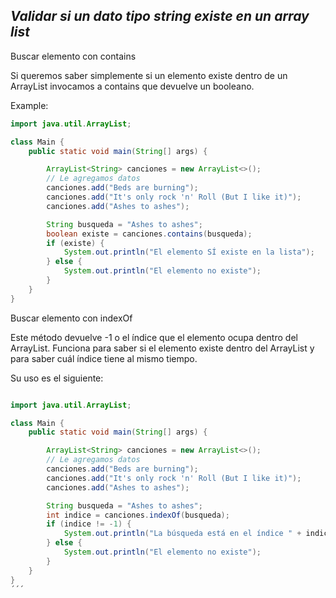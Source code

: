 ## _Validar si un dato tipo string existe en un array list_

Buscar elemento con contains

Si queremos saber simplemente si un elemento existe dentro de un ArrayList invocamos a contains que devuelve un booleano.

Example:

```java
import java.util.ArrayList;

class Main {
	public static void main(String[] args) {

		ArrayList<String> canciones = new ArrayList<>();
		// Le agregamos datos
		canciones.add("Beds are burning");
		canciones.add("It's only rock 'n' Roll (But I like it)");
		canciones.add("Ashes to ashes");

		String busqueda = "Ashes to ashes";
		boolean existe = canciones.contains(busqueda);
		if (existe) {
			System.out.println("El elemento SÍ existe en la lista");
		} else {
			System.out.println("El elemento no existe");
		}
	}
}
```

Buscar elemento con indexOf

Este método devuelve -1 o el índice que el elemento ocupa dentro del ArrayList. Funciona para saber si el elemento existe dentro del ArrayList y para saber cuál índice tiene al mismo tiempo.

Su uso es el siguiente:

```java

import java.util.ArrayList;

class Main {
	public static void main(String[] args) {

		ArrayList<String> canciones = new ArrayList<>();
		// Le agregamos datos
		canciones.add("Beds are burning");
		canciones.add("It's only rock 'n' Roll (But I like it)");
		canciones.add("Ashes to ashes");

		String busqueda = "Ashes to ashes";
		int indice = canciones.indexOf(busqueda);
		if (indice != -1) {
			System.out.println("La búsqueda está en el índice " + indice);
		} else {
			System.out.println("El elemento no existe");
		}
	}
}
´´´

```
